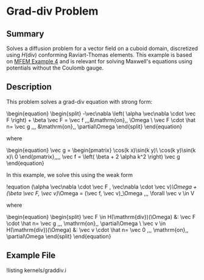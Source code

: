 # Grad-div Problem

## Summary

Solves a diffusion problem for a vector field on a cuboid domain, discretized
using $H(\mathrm{div})$ conforming Raviart-Thomas elements. This example is
based on [MFEM Example 4](https://mfem.org/examples/) and is relevant for
solving Maxwell's equations using potentials without the Coulomb gauge.

## Description

This problem solves a grad-div equation with strong form:

\begin{equation}
\begin{split}
-\vec\nabla \left( \alpha \vec\nabla \cdot \vec F \right) + \beta \vec F = \vec f \,\,\,&\mathrm{on}\,\, \Omega \\
\vec F \cdot \hat n= \vec g \,\,\, &\mathrm{on}\,\, \partial\Omega
\end{split}
\end{equation}

where

\begin{equation}
\vec g = \begin{pmatrix}
    \cos(k x)\sin(k y)\\
    \cos(k y)\sin(k x)\\
    0
\end{pmatrix},\,\,\,
\vec f = \left( \beta + 2 \alpha k^2 \right) \vec g
\end{equation}

In this example, we solve this using the weak form

!equation
(\alpha \vec\nabla \cdot \vec F , \vec\nabla \cdot \vec v)_\Omega + (\beta \vec F, \vec v)_\Omega
= (\vec f, \vec v)_\Omega \,\,\, \forall \vec v \in V

where

\begin{equation}
\begin{split}
\vec F \in H(\mathrm{div})(\Omega) &: \vec F \cdot \hat n= \vec g \,\,\, \mathrm{on}\,\, \partial\Omega \\
\vec v \in H(\mathrm{div})(\Omega) &: \vec v \cdot \hat n= \vec 0 \,\,\, \mathrm{on}\,\, \partial\Omega
\end{split}
\end{equation}

## Example File

!listing kernels/graddiv.i
